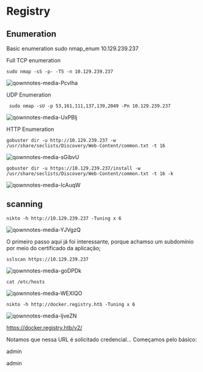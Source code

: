Registry
========================

## Enumeration

Basic enumeration
    sudo nmap_enum 10.129.239.237

Full TCP enumeration
 
    sudo nmap -sS -p- -T5 -n 10.129.239.237
    
![qownnotes-media-Pcvlha](../../../media/qownnotes-media-Pcvlha.png)

 
 UDP Enumeration
 
     sudo nmap -sU -p 53,161,111,137,139,2049 -Pn 10.129.239.237
     
![qownnotes-media-UxPBlj](../../../media/qownnotes-media-UxPBlj.png)

HTTP Enumeration

    gobuster dir -u http://10.129.239.237 -w /usr/share/seclists/Discovery/Web-Content/common.txt -t 16
 
 
![qownnotes-media-sGibvU](../../../media/qownnotes-media-sGibvU.png)


    gobuster dir -u https://10.129.239.237/install -w /usr/share/seclists/Discovery/Web-Content/common.txt -t 16 -k
    
![qownnotes-media-IcAuqW](../../../media/qownnotes-media-IcAuqW.png)


## scanning

    nikto -h http://10.129.239.237 -Tuning x 6

![qownnotes-media-YJVgzQ](../../../media/qownnotes-media-YJVgzQ.png)

O primeiro passo aqui já foi interessante, porque achamso um subdomínio por meio do certificado  da aplicação;

    sslscan https://10.129.239.237
    
![qownnotes-media-goDPDk](../../../media/qownnotes-media-goDPDk.png)


    cat /etc/hosts
    
![qownnotes-media-WEXlQO](../../../media/qownnotes-media-WEXlQO.png)



    nikto -h http://docker.registry.htb -Tuning x 6

![qownnotes-media-ljveZN](../../../media/qownnotes-media-ljveZN.png)

    
https://docker.registry.htb/v2/

Notamos que nessa URL é solicitado credencial... Começamos pelo básico:


admin

admin

